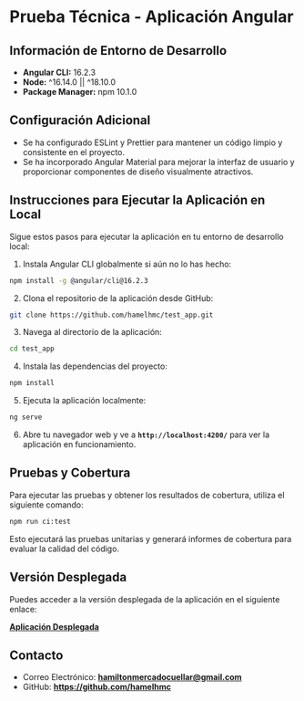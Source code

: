 # **Prueba Técnica - Aplicación Angular**

## **Información de Entorno de Desarrollo**

- **Angular CLI:** 16.2.3
- **Node:** ^16.14.0 || ^18.10.0
- **Package Manager:** npm 10.1.0

## **Configuración Adicional**

- Se ha configurado ESLint y Prettier para mantener un código limpio y consistente en el proyecto.
- Se ha incorporado Angular Material para mejorar la interfaz de usuario y proporcionar componentes de diseño visualmente atractivos.

## **Instrucciones para Ejecutar la Aplicación en Local**

Sigue estos pasos para ejecutar la aplicación en tu entorno de desarrollo local:

1. Instala Angular CLI globalmente si aún no lo has hecho:

```bash
npm install -g @angular/cli@16.2.3
```

2. Clona el repositorio de la aplicación desde GitHub:

```bash
git clone https://github.com/hamelhmc/test_app.git
```

3. Navega al directorio de la aplicación:

```bash
cd test_app
```

4. Instala las dependencias del proyecto:

```bash
npm install
```

5. Ejecuta la aplicación localmente:

```bash
ng serve
```

6. Abre tu navegador web y ve a **`http://localhost:4200/`** para ver la aplicación en funcionamiento.

## **Pruebas y Cobertura**

Para ejecutar las pruebas y obtener los resultados de cobertura, utiliza el siguiente comando:

```bash
npm run ci:test
```

Esto ejecutará las pruebas unitarias y generará informes de cobertura para evaluar la calidad del código.

## **Versión Desplegada**

Puedes acceder a la versión desplegada de la aplicación en el siguiente enlace:

**[Aplicación Desplegada](https://hamelhmc.github.io/test_app/)**

## **Contacto**

- Correo Electrónico: **[hamiltonmercadocuellar@gmail.com](mailto:hamiltonmercadocuellar@gmail.com)**
- GitHub: **https://github.com/hamelhmc**
